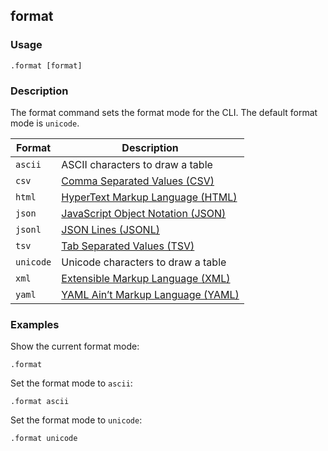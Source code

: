 ## format

### Usage

```text
.format [format]
```

### Description

The format command sets the format mode for the CLI. The default format mode is `unicode`.

| Format    | Description                                                                        |
|-----------|------------------------------------------------------------------------------------|
| `ascii`   | ASCII characters to draw a table                                                   |
| `csv`     | [Comma Separated Values (CSV)](https://www.ietf.org/rfc/rfc4180.txt)               |
| `html`    | [HyperText Markup Language (HTML)](https://html.spec.whatwg.org/multipage/)        |
| `json`    | [JavaScript Object Notation (JSON)](https://datatracker.ietf.org/doc/html/rfc8259) |
| `jsonl`   | [JSON Lines (JSONL)](https://jsonlines.org/)                                       |
| `tsv`     | [Tab Separated Values (TSV)](https://en.wikipedia.org/wiki/Tab-separated_values)   |
| `unicode` | Unicode characters to draw a table                                                 |
| `xml`     | [Extensible Markup Language (XML)](https://www.w3.org/TR/xml11/)                   |
| `yaml`    | [YAML Ain’t Markup Language (YAML)](https://yaml.org/spec/1.2.2/)                  |

### Examples

Show the current format mode:

```text
.format
```

Set the format mode to `ascii`:

```text
.format ascii
```

Set the format mode to `unicode`:

```text
.format unicode
```
